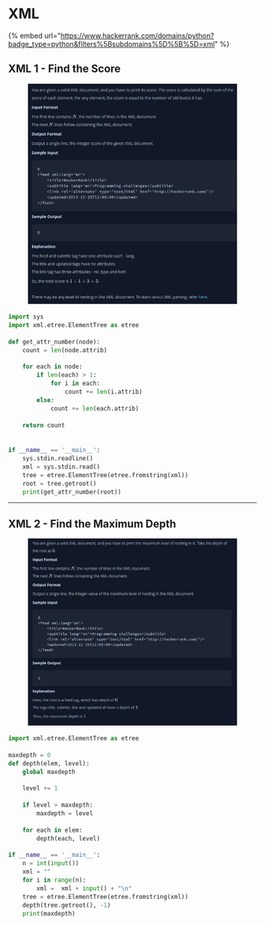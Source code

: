 # XML

{% embed url="https://www.hackerrank.com/domains/python?badge_type=python&filters%5Bsubdomains%5D%5B%5D=xml" %}

## XML 1 - Find the Score

<figure><img src="../.gitbook/assets/image (2).png" alt=""><figcaption></figcaption></figure>

```python
import sys
import xml.etree.ElementTree as etree

def get_attr_number(node):
    count = len(node.attrib)

    for each in node:
        if len(each) > 1:
            for i in each:
                count += len(i.attrib)
        else:
            count += len(each.attrib)

    return count


if __name__ == '__main__':
    sys.stdin.readline()
    xml = sys.stdin.read()
    tree = etree.ElementTree(etree.fromstring(xml))
    root = tree.getroot()
    print(get_attr_number(root))
```

***

## XML 2 - Find the Maximum Depth

<figure><img src="../.gitbook/assets/image (1) (1).png" alt=""><figcaption></figcaption></figure>

```python
import xml.etree.ElementTree as etree

maxdepth = 0
def depth(elem, level):
    global maxdepth

    level += 1

    if level > maxdepth:
        maxdepth = level

    for each in elem:
        depth(each, level)

if __name__ == '__main__':
    n = int(input())
    xml = ""
    for i in range(n):
        xml =  xml + input() + "\n"
    tree = etree.ElementTree(etree.fromstring(xml))
    depth(tree.getroot(), -1)
    print(maxdepth)
```
